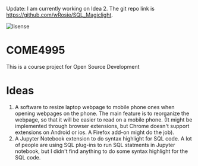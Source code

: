 Update: I am currently working on Idea 2. The git repo link is https://github.com/wRosie/SQL_Magiclight.

![lisense](https://img.shields.io/github/license/wRosie/SQL_Magiclight)

# COME4995

This is a course project for Open Source Development

# Ideas
1. A software to resize laptop webpage to mobile phone ones when opening webpages on the phone. The main feature is to reorganize the webpage, so that it will be easier to read on a mobile phone. (It might be implemented through browser extensions, but Chrome doesn't support extensions on Android or ios. A Firefox add-on might do the job).
2. A Jupyter Notebook extension to do syntax highlight for SQL code. A lot of people are using SQL plug-ins to run SQL statments in Jupyter notebook, but I didn't find anything to do some syntax highlight for the SQL code. 


